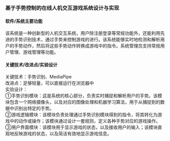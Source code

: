 ### 基于手势控制的在线人机交互游戏系统设计与实现

#### 软件/系统主要功能
该系统是一种创新型的人机交互系统，用户除注册登录等常规功能外，还能利用先进的手势识别技术，通过手势来控制游戏的进行。该系统能够实时地检测和解析用户的手势动作，然后将这些手势动作转换成游戏中的指令。系统管理员支持常规用户管理、游戏管理等功能。

#### 关键技术/改进点/实验设计
关键技术：手势识别、MediaPipe  
改进点：足够轻量，可以直接运行在浏览器中  
实验设计：  
①手势识别模块：这是系统的核心部分，负责实时捕捉和解析用户的手势。该模块包含一个网络摄像头，以及对应的图像处理和机器学习算法，用于从捕捉到的数据中识别出特定的手势。  
②游戏逻辑模块：该模块负责处理通过手势识别模块得到的指令，将其转化为游戏中的动作或操作；该模块通过设计一套规则，定义各种手势对应的游戏操作。  
③用户界面模块：该模块用于显示游戏的状态，以及接收用户的输入；该模块直观地反映游戏的状态，以及简洁有效地显示游戏信息。